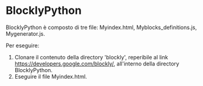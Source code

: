 # BlocklyPython

BlocklyPython è composto di tre file:
Myindex.html, Myblocks_definitions.js, Mygenerator.js.

Per eseguire:
1.  Clonare il contenuto della directory 'blockly', reperibile al link https://developers.google.com/blockly/, all'interno della directory     BlocklyPython.
2.  Eseguire il file Myindex.html.
